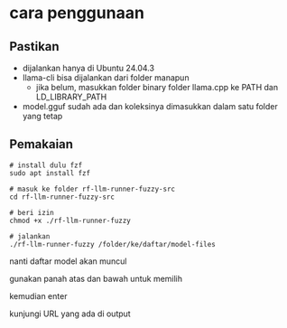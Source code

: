 # cara penggunaan

## Pastikan

- dijalankan hanya di Ubuntu 24.04.3
- llama-cli bisa dijalankan dari folder manapun
    - jika belum, masukkan folder binary folder llama.cpp ke PATH dan LD_LIBRARY_PATH
- model.gguf sudah ada dan koleksinya dimasukkan dalam satu folder yang tetap

## Pemakaian

```
# install dulu fzf
sudo apt install fzf
```

```
# masuk ke folder rf-llm-runner-fuzzy-src
cd rf-llm-runner-fuzzy-src
```

```
# beri izin
chmod +x ./rf-llm-runner-fuzzy
```

```
# jalankan
./rf-llm-runner-fuzzy /folder/ke/daftar/model-files
```

nanti daftar model akan muncul

gunakan panah atas dan bawah untuk memilih

kemudian enter

kunjungi URL yang ada di output
